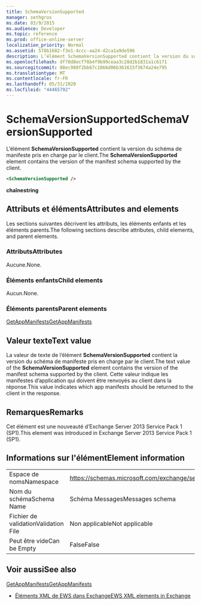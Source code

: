 ```yaml
---
title: SchemaVersionSupported
manager: sethgros
ms.date: 03/9/2015
ms.audience: Developer
ms.topic: reference
ms.prod: office-online-server
localization_priority: Normal
ms.assetid: 578b1682-f3e1-4ccc-aa24-d2ca1a9de596
description: L’élément SchemaVersionSupported contient la version du schéma de manifeste pris en charge par le client.
ms.openlocfilehash: df70d8ecf78b4f9b99ceaa3c28d2b1831a1c6171
ms.sourcegitcommit: 88ec988f2bb67c1866d06b361615f3674a24e795
ms.translationtype: MT
ms.contentlocale: fr-FR
ms.lasthandoff: 05/31/2020
ms.locfileid: "44465792"
---
```

# <a name="schemaversionsupported"></a><span data-ttu-id="eb705-103">SchemaVersionSupported</span><span class="sxs-lookup"><span data-stu-id="eb705-103">SchemaVersionSupported</span></span>

<span data-ttu-id="eb705-104">L’élément **SchemaVersionSupported** contient la version du schéma de manifeste pris en charge par le client.</span><span class="sxs-lookup"><span data-stu-id="eb705-104">The **SchemaVersionSupported** element contains the version of the manifest schema supported by the client.</span></span> 
  
```XML
<SchemaVersionSupported />
```

 <span data-ttu-id="eb705-105">**chaîne**</span><span class="sxs-lookup"><span data-stu-id="eb705-105">**string**</span></span>
## <a name="attributes-and-elements"></a><span data-ttu-id="eb705-106">Attributs et éléments</span><span class="sxs-lookup"><span data-stu-id="eb705-106">Attributes and elements</span></span>

<span data-ttu-id="eb705-107">Les sections suivantes décrivent les attributs, les éléments enfants et les éléments parents.</span><span class="sxs-lookup"><span data-stu-id="eb705-107">The following sections describe attributes, child elements, and parent elements.</span></span>
  
### <a name="attributes"></a><span data-ttu-id="eb705-108">Attributs</span><span class="sxs-lookup"><span data-stu-id="eb705-108">Attributes</span></span>

<span data-ttu-id="eb705-109">Aucune.</span><span class="sxs-lookup"><span data-stu-id="eb705-109">None.</span></span>
  
### <a name="child-elements"></a><span data-ttu-id="eb705-110">Éléments enfants</span><span class="sxs-lookup"><span data-stu-id="eb705-110">Child elements</span></span>

<span data-ttu-id="eb705-111">Aucun.</span><span class="sxs-lookup"><span data-stu-id="eb705-111">None.</span></span>
  
### <a name="parent-elements"></a><span data-ttu-id="eb705-112">Éléments parents</span><span class="sxs-lookup"><span data-stu-id="eb705-112">Parent elements</span></span>

[<span data-ttu-id="eb705-113">GetAppManifests</span><span class="sxs-lookup"><span data-stu-id="eb705-113">GetAppManifests</span></span>](getappmanifests.md)
  
## <a name="text-value"></a><span data-ttu-id="eb705-114">Valeur texte</span><span class="sxs-lookup"><span data-stu-id="eb705-114">Text value</span></span>

<span data-ttu-id="eb705-115">La valeur de texte de l’élément **SchemaVersionSupported** contient la version du schéma de manifeste pris en charge par le client.</span><span class="sxs-lookup"><span data-stu-id="eb705-115">The text value of the **SchemaVersionSupported** element contains the version of the manifest schema supported by the client.</span></span> <span data-ttu-id="eb705-116">Cette valeur indique les manifestes d’application qui doivent être renvoyés au client dans la réponse.</span><span class="sxs-lookup"><span data-stu-id="eb705-116">This value indicates which app manifests should be returned to the client in the response.</span></span> 
  
## <a name="remarks"></a><span data-ttu-id="eb705-117">Remarques</span><span class="sxs-lookup"><span data-stu-id="eb705-117">Remarks</span></span>

<span data-ttu-id="eb705-118">Cet élément est une nouveauté d’Exchange Server 2013 Service Pack 1 (SP1).</span><span class="sxs-lookup"><span data-stu-id="eb705-118">This element was introduced in Exchange Server 2013 Service Pack 1 (SP1).</span></span>
  
## <a name="element-information"></a><span data-ttu-id="eb705-119">Informations sur l'élément</span><span class="sxs-lookup"><span data-stu-id="eb705-119">Element information</span></span>

|||
|:-----|:-----|
|<span data-ttu-id="eb705-120">Espace de noms</span><span class="sxs-lookup"><span data-stu-id="eb705-120">Namespace</span></span>  <br/> | https://schemas.microsoft.com/exchange/services/2006/messages  <br/> |
|<span data-ttu-id="eb705-121">Nom du schéma</span><span class="sxs-lookup"><span data-stu-id="eb705-121">Schema Name</span></span>  <br/> |<span data-ttu-id="eb705-122">Schéma Messages</span><span class="sxs-lookup"><span data-stu-id="eb705-122">Messages schema</span></span>  <br/> |
|<span data-ttu-id="eb705-123">Fichier de validation</span><span class="sxs-lookup"><span data-stu-id="eb705-123">Validation File</span></span>  <br/> |<span data-ttu-id="eb705-124">Non applicable</span><span class="sxs-lookup"><span data-stu-id="eb705-124">Not applicable</span></span>  <br/> |
|<span data-ttu-id="eb705-125">Peut être vide</span><span class="sxs-lookup"><span data-stu-id="eb705-125">Can be Empty</span></span>  <br/> |<span data-ttu-id="eb705-126">False</span><span class="sxs-lookup"><span data-stu-id="eb705-126">False</span></span>  <br/> |
   
## <a name="see-also"></a><span data-ttu-id="eb705-127">Voir aussi</span><span class="sxs-lookup"><span data-stu-id="eb705-127">See also</span></span>



[<span data-ttu-id="eb705-128">GetAppManifests</span><span class="sxs-lookup"><span data-stu-id="eb705-128">GetAppManifests</span></span>](getappmanifests.md)


- [<span data-ttu-id="eb705-129">Éléments XML de EWS dans Exchange</span><span class="sxs-lookup"><span data-stu-id="eb705-129">EWS XML elements in Exchange</span></span>](ews-xml-elements-in-exchange.md)

